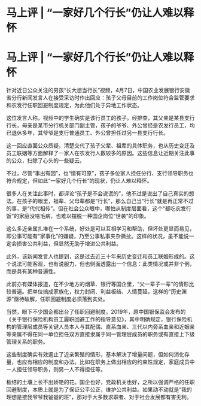 # 马上评 | “一家好几个行长”仍让人难以释怀

# 马上评 | “一家好几个行长”仍让人难以释怀

针对近日公众关注的男孩“长大想当行长”视频，4月7日，中国农业发展银行安徽省分行新闻发言人在接受采访时作出回应：孩子父母目前的工作岗位符合监管要求和农发行任职回避制度规定，为此他们处于异地工作状态。

这位发言人称，视频中的学生确实是该行员工的孩子。经排查，其父亲是某县支行行长，母亲是某市分行机关部门副主管，孩子的爷爷、外公曾经是农发行员工，均已退休多年，其爷爷是支行普通员工、外公曾担任过另一县支行行长。

这一回应直面公众质疑，清楚交代了孩子父辈、祖辈的具体职务，也从历史变迁及员工联姻等方面解释了一家人在农发行人数较多的原因。这些信息让近期关注此事的公众，扫除了心头的一些疑云。

不过，尽管“事出有因”，也“情有可原”，孩子多位家人担任分行、支行领导职务也符合规定，但如此“一家好几个行长”的现状，仍让人难以释怀。

很多人在关注此事时，都评论“孩子是不会说谎的”，他不过是说出了自己真实的想法。在孩子的眼里，祖辈、父母辈都是“行长”，那么自己当“行长”就是再正常不过的事，是“代代相传”。但在社会公众眼中，哪怕从制度层面看，这个“都吃农发行饭”的家庭没啥毛病，也难以摆脱一种国企岗位“世袭”的印象。

这么多近亲属扎堆在一个系统，好处是可以互相学习和帮助，但坏处更显而易见，即公事可能有“家事化”的嫌疑，乃至公事私事夹杂撕扯。这样的状况，虽不能说一定会损害公共利益，但显然无助于增进公共利益。

此外，该新闻发言人也提到，这是过去近三十年来历史变迁和员工联姻形成的。这个说法可能客观，也有说服力，但也侧面透露出一个信息：此类情况或并非个例，而是具有某种普遍性。

此前亦有媒体报道，在不少地方的烟草、银行等国企里，“父一辈子一辈”的情形比较普遍。把单位搞成家族化，权力封闭、利益板结、人情蔓延，这样的“历史渊源”亟待破解，任职回避制度必须落到实处。

当然，眼下不少国企都出台了任职回避制度。2019年，原中国银保监会发布的《关于银行保险机构员工履职回避工作的指导意见》，其中明确规定，银行保险机构的管理层成员等关键人员本人与其配偶、直系血亲、三代以内旁系血亲和近姻亲等亲属不得在同一单位担任双方直接隶属于同一管理层成员的职务或有直接上下级管理关系的职务。

这些制度确实有效遏止了近亲繁殖的情形，基本解决了增量问题，但如何消化存量，也应有相应的制度和办法。比如在职务上做出相应的约束性规定，家庭成员中一人担任领导职务，则另一人不得担任等。

板结的土壤上长不出娇艳的花。国企也好，党政机关也好，之所以强调严格的任职回避制度，本质上就是为了保证公平公正，维护公共利益。如果动不动就是“我的理想是接我爷爷我爸爸的班”，那对于大多数求职者、对于社会发展都有害无利。

